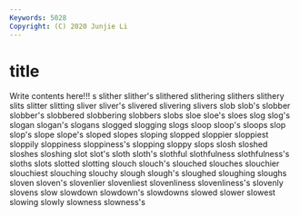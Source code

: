 ```yaml
---
Keywords: 5028
Copyright: (C) 2020 Junjie Li
---
```


# title

Write contents here!!!
s 
slither 
slither's 
slithered 
slithering 
slithers 
slithery 
slits 
slitter 
slitting
sliver 
sliver's 
slivered 
slivering 
slivers 
slob 
slob's 
slobber 
slobber's 
slobbered
slobbering 
slobbers 
slobs 
sloe 
sloe's 
sloes 
slog 
slog's 
slogan 
slogan's
slogans 
slogged 
slogging 
slogs 
sloop 
sloop's 
sloops 
slop 
slop's 
slope
slope's 
sloped 
slopes 
sloping 
slopped 
sloppier 
sloppiest 
sloppily 
sloppiness 
sloppiness's
slopping 
sloppy 
slops 
slosh 
sloshed 
sloshes 
sloshing 
slot 
slot's 
sloth
sloth's 
slothful 
slothfulness 
slothfulness's 
sloths 
slots 
slotted 
slotting 
slouch 
slouch's
slouched 
slouches 
slouchier 
slouchiest 
slouching 
slouchy 
slough 
slough's 
sloughed 
sloughing
sloughs 
sloven 
sloven's 
slovenlier 
slovenliest 
slovenliness 
slovenliness's 
slovenly 
slovens 
slow
slowdown 
slowdown's 
slowdowns 
slowed 
slower 
slowest 
slowing 
slowly 
slowness 
slowness's
